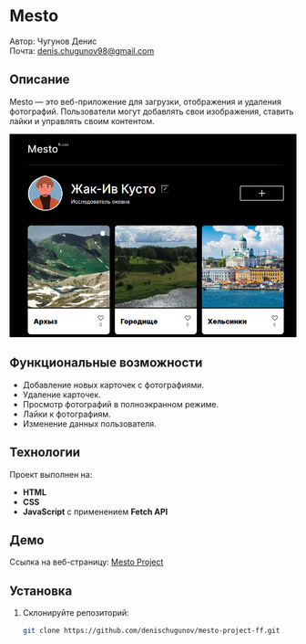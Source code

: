 # Mesto

Автор: Чугунов Денис  
Почта: [denis.chugunov98@gmail.com](mailto:denis.chugunov98@gmail.com)

## Описание

Mesto — это веб-приложение для загрузки, отображения и удаления фотографий. Пользователи могут добавлять свои изображения, ставить лайки и управлять своим контентом.

![Изображение страницы проекта](./src/images/project-screen.png)

## Функциональные возможности

- Добавление новых карточек с фотографиями.
- Удаление карточек.
- Просмотр фотографий в полноэкранном режиме.
- Лайки к фотографиям.
- Изменение данных пользователя.

## Технологии

Проект выполнен на:
- **HTML**
- **CSS**
- **JavaScript** с применением **Fetch API**

## Демо

Ссылка на веб-страницу: [Mesto Project](https://denischugunov.github.io/mesto-project-ff/)

## Установка

1. Склонируйте репозиторий:
   ```bash
   git clone https://github.com/denischugunov/mesto-project-ff.git
